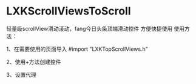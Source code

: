 # LXKScrollViewsToScroll
轻量级scrollView滑动滚动，fang今日头条顶端滑动控件
方便快捷使用
使用方法：

1、在需要使用的页面导入 #import "LXKTopScrollViews.h"

2、使用+方法创建控件

3、设置代理
